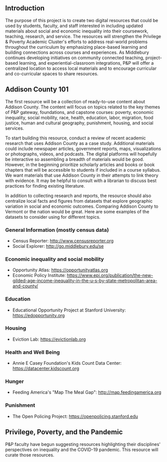 ## Introduction

The purpose of this project is to create two digital resources that could be used by students, faculty, and staff interested in including updated materials about social and economic inequality into their coursework, teaching, research, and service. The resources will strengthen the Privilege & Poverty Academic Cluster's efforts to address real-world problems throughout the curriculum by emphasizing place-based learning and building connections across courses and experiences. As Middlebury continues developing initiatives on community connected teaching, project-based learning, and experiential-classroom integrations, P&P will offer a centralized location to access local materials and to encourage curricular and co-curricular spaces to share resources.

## Addison County 101

The first resource will be a collection of ready-to-use content about Addison County. The content will focus on topics related to the key themes of P&P gateway, foundations, and capstone courses: poverty, economic inequality, social mobility, race, health, education, labor, migration, food justice, human and cultural geography, punishment, housing, and social services.

To start building this resource, conduct a review of recent academic research that uses Addison County as a case study.  Additional materials could include newspaper articles, government reports, maps, visualizations or photographs, videos, and podcasts. The digital platforms will hopefully be interactive so assembling a breadth of materials would be good. However, in the beginning prioritize scholarly articles and books or book chapters that will be accessible to students if included in a course syllabus. We want materials that use Addison County in their attempts to link theory with evidence. It may be helpful to consult with a librarian to discuss best practices for finding existing literature.

In addition to collecting research and reports, the resource should also centralize local facts and figures from datasets that explore geographic variation in social and economic outcomes. Comparing Addison County to Vermont or the nation would be great. Here are some examples of the datasets to consider using for different topics.

### General Information (mostly census data)
- Census Reporter: http://www.censusreporter.org
- Social Explorer: http://go.middlebury.edu/se

### Economic inequality and social mobility
- Opportunity Atlas: https://opportunityatlas.org
- Economic Policy Institute: https://www.epi.org/publication/the-new-gilded-age-income-inequality-in-the-u-s-by-state-metropolitan-area-and-county/

### Education
- Educational Opportunity Project at Stanford University: https://edopportunity.org

### Housing
- Eviction Lab: https://evictionlab.org

### Health and Well Being
- Annie E Casey Foundation's Kids Count Data Center: https://datacenter.kidscount.org

### Hunger
- Feeding America's "Map The Meal Gap": http://map.feedingamerica.org

### Punishment
- The Open Policing Project: https://openpolicing.stanford.edu


## Privilege, Poverty, and the Pandemic

P&P faculty have begun suggesting resources highlighting their disciplines' perspectives on inequality and the COVID-19 pandemic. This resource will curate those resources.

